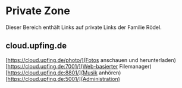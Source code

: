 # Private Zone

Dieser Bereich enthält Links auf private Links der Familie Rödel. 

## cloud.upfing.de
[https://cloud.upfing.de/photo/](Fotos anschauen und herunterladen)
[https://cloud.upfing.de:7001/](Web-basierter Filemanager)
[https://cloud.upfing.de:8801/](Musik anhören)
[https://cloud.upfing.de:5001/](Administration)


